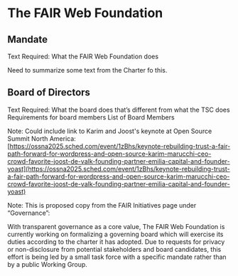 # The FAIR Web Foundation

## Mandate

Text Required:
What the FAIR Web Foundation does

Need to summarize some text from the Charter fo this.

## Board of Directors

Text Required:
What the board does that’s different from what the TSC does
Requirements for board members
List of Board Members

Note:
Could include link to Karim and Joost's keynote at Open Source Summit North America:
[https://ossna2025.sched.com/event/1zBhs/keynote-rebuilding-trust-a-fair-path-forward-for-wordpress-and-open-source-karim-marucchi-ceo-crowd-favorite-joost-de-valk-founding-partner-emilia-capital-and-founder-yoast](https://ossna2025.sched.com/event/1zBhs/keynote-rebuilding-trust-a-fair-path-forward-for-wordpress-and-open-source-karim-marucchi-ceo-crowd-favorite-joost-de-valk-founding-partner-emilia-capital-and-founder-yoast)

Note:
This is proposed copy from the FAIR Initiatives page under “Governance”:

With transparent governance as a core value, The FAIR Web Foundation is currently working on formalizing a governing board which will exercise its duties according to the charter it has adopted. Due to requests for privacy or non-disclosure from potential stakeholders and board candidates, this effort is being led by a small task force with a specific mandate rather than by a public Working Group.

